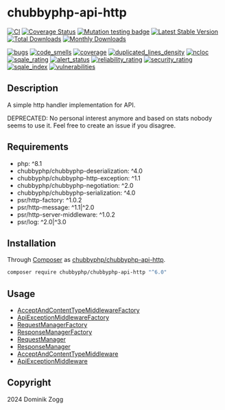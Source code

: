 # chubbyphp-api-http

[![CI](https://github.com/chubbyphp/chubbyphp-api-http/workflows/CI/badge.svg?branch=master)](https://github.com/chubbyphp/chubbyphp-api-http/actions?query=workflow%3ACI)
[![Coverage Status](https://coveralls.io/repos/github/chubbyphp/chubbyphp-api-http/badge.svg?branch=master)](https://coveralls.io/github/chubbyphp/chubbyphp-api-http?branch=master)
[![Mutation testing badge](https://img.shields.io/endpoint?style=flat&url=https%3A%2F%2Fbadge-api.stryker-mutator.io%2Fgithub.com%2Fchubbyphp%2Fchubbyphp-api-http%2Fmaster)](https://dashboard.stryker-mutator.io/reports/github.com/chubbyphp/chubbyphp-api-http/master)
[![Latest Stable Version](https://poser.pugx.org/chubbyphp/chubbyphp-api-http/v/stable.png)](https://packagist.org/packages/chubbyphp/chubbyphp-api-http)
[![Total Downloads](https://poser.pugx.org/chubbyphp/chubbyphp-api-http/downloads.png)](https://packagist.org/packages/chubbyphp/chubbyphp-api-http)
[![Monthly Downloads](https://poser.pugx.org/chubbyphp/chubbyphp-api-http/d/monthly)](https://packagist.org/packages/chubbyphp/chubbyphp-api-http)

[![bugs](https://sonarcloud.io/api/project_badges/measure?project=chubbyphp_chubbyphp-api-http&metric=bugs)](https://sonarcloud.io/dashboard?id=chubbyphp_chubbyphp-api-http)
[![code_smells](https://sonarcloud.io/api/project_badges/measure?project=chubbyphp_chubbyphp-api-http&metric=code_smells)](https://sonarcloud.io/dashboard?id=chubbyphp_chubbyphp-api-http)
[![coverage](https://sonarcloud.io/api/project_badges/measure?project=chubbyphp_chubbyphp-api-http&metric=coverage)](https://sonarcloud.io/dashboard?id=chubbyphp_chubbyphp-api-http)
[![duplicated_lines_density](https://sonarcloud.io/api/project_badges/measure?project=chubbyphp_chubbyphp-api-http&metric=duplicated_lines_density)](https://sonarcloud.io/dashboard?id=chubbyphp_chubbyphp-api-http)
[![ncloc](https://sonarcloud.io/api/project_badges/measure?project=chubbyphp_chubbyphp-api-http&metric=ncloc)](https://sonarcloud.io/dashboard?id=chubbyphp_chubbyphp-api-http)
[![sqale_rating](https://sonarcloud.io/api/project_badges/measure?project=chubbyphp_chubbyphp-api-http&metric=sqale_rating)](https://sonarcloud.io/dashboard?id=chubbyphp_chubbyphp-api-http)
[![alert_status](https://sonarcloud.io/api/project_badges/measure?project=chubbyphp_chubbyphp-api-http&metric=alert_status)](https://sonarcloud.io/dashboard?id=chubbyphp_chubbyphp-api-http)
[![reliability_rating](https://sonarcloud.io/api/project_badges/measure?project=chubbyphp_chubbyphp-api-http&metric=reliability_rating)](https://sonarcloud.io/dashboard?id=chubbyphp_chubbyphp-api-http)
[![security_rating](https://sonarcloud.io/api/project_badges/measure?project=chubbyphp_chubbyphp-api-http&metric=security_rating)](https://sonarcloud.io/dashboard?id=chubbyphp_chubbyphp-api-http)
[![sqale_index](https://sonarcloud.io/api/project_badges/measure?project=chubbyphp_chubbyphp-api-http&metric=sqale_index)](https://sonarcloud.io/dashboard?id=chubbyphp_chubbyphp-api-http)
[![vulnerabilities](https://sonarcloud.io/api/project_badges/measure?project=chubbyphp_chubbyphp-api-http&metric=vulnerabilities)](https://sonarcloud.io/dashboard?id=chubbyphp_chubbyphp-api-http)

## Description

A simple http handler implementation for API.

DEPRECATED: No personal interest anymore and based on stats nobody seems to use it. Feel free to create an issue if you disagree.

## Requirements

 * php: ^8.1
 * chubbyphp/chubbyphp-deserialization: ^4.0
 * chubbyphp/chubbyphp-http-exception: ^1.1
 * chubbyphp/chubbyphp-negotiation: ^2.0
 * chubbyphp/chubbyphp-serialization: ^4.0
 * psr/http-factory: ^1.0.2
 * psr/http-message: ^1.1|^2.0
 * psr/http-server-middleware: ^1.0.2
 * psr/log: ^2.0|^3.0

## Installation

Through [Composer](http://getcomposer.org) as [chubbyphp/chubbyphp-api-http][1].

```sh
composer require chubbyphp/chubbyphp-api-http "^6.0"
```

## Usage

 * [AcceptAndContentTypeMiddlewareFactory][2]
 * [ApiExceptionMiddlewareFactory][3]
 * [RequestManagerFactory][4]
 * [ResponseManagerFactory][5]
 * [RequestManager][6]
 * [ResponseManager][7]
 * [AcceptAndContentTypeMiddleware][8]
 * [ApiExceptionMiddleware][9]

## Copyright

2024 Dominik Zogg

[1]: https://packagist.org/packages/chubbyphp/chubbyphp-api-http

[2]: doc/ServiceFactory/AcceptAndContentTypeMiddlewareFactory.md
[3]: doc/ServiceFactory/ApiExceptionMiddlewareFactory.md
[4]: doc/ServiceFactory/RequestManagerFactory.md
[5]: doc/ServiceFactory/ResponseManagerFactory.md
[6]: doc/Manager/RequestManager.md
[7]: doc/Manager/ResponseManager.md
[8]: doc/Middleware/AcceptAndContentTypeMiddleware.md
[9]: doc/Middleware/ApiExceptionMiddleware.md
